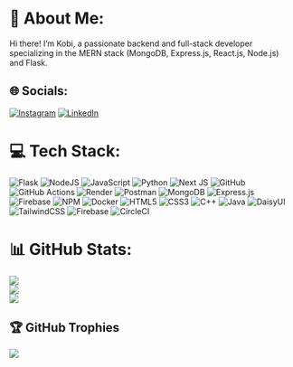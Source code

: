 # 💫 About Me:
Hi there! I’m Kobi, a passionate backend and full-stack developer specializing in the MERN stack (MongoDB, Express.js, React.js, Node.js) and Flask.


## 🌐 Socials:
[![Instagram](https://img.shields.io/badge/Instagram-%23E4405F.svg?logo=Instagram&logoColor=white)](https://instagram.com/kobi_alen) [![LinkedIn](https://img.shields.io/badge/LinkedIn-%230077B5.svg?logo=linkedin&logoColor=white)](https://www.linkedin.com/in/kobi-alen-software-engineer/) 

# 💻 Tech Stack:
![Flask](https://img.shields.io/badge/flask-%23000.svg?style=flat-square&logo=flask&logoColor=white) ![NodeJS](https://img.shields.io/badge/node.js-6DA55F?style=flat-square&logo=node.js&logoColor=white) ![JavaScript](https://img.shields.io/badge/javascript-%23323330.svg?style=flat-square&logo=javascript&logoColor=%23F7DF1E) ![Python](https://img.shields.io/badge/python-3670A0?style=flat-square&logo=python&logoColor=ffdd54) ![Next JS](https://img.shields.io/badge/Next-black?style=flat-square&logo=next.js&logoColor=white) ![GitHub](https://img.shields.io/badge/github-%23121011.svg?style=flat-square&logo=github&logoColor=white) ![GitHub Actions](https://img.shields.io/badge/github%20actions-%232671E5.svg?style=flat-square&logo=githubactions&logoColor=white) ![Render](https://img.shields.io/badge/Render-%46E3B7.svg?style=flat-square&logo=render&logoColor=white) ![Postman](https://img.shields.io/badge/Postman-FF6C37?style=flat-square&logo=postman&logoColor=white) ![MongoDB](https://img.shields.io/badge/MongoDB-%234ea94b.svg?style=flat-square&logo=mongodb&logoColor=white) ![Express.js](https://img.shields.io/badge/express.js-%23404d59.svg?style=flat-square&logo=express&logoColor=%2361DAFB) ![Firebase](https://img.shields.io/badge/firebase-%23039BE5.svg?style=flat-square&logo=firebase) ![NPM](https://img.shields.io/badge/NPM-%23CB3837.svg?style=flat-square&logo=npm&logoColor=white) ![Docker](https://img.shields.io/badge/docker-%230db7ed.svg?style=flat-square&logo=docker&logoColor=white) ![HTML5](https://img.shields.io/badge/html5-%23E34F26.svg?style=flat-square&logo=html5&logoColor=white) ![CSS3](https://img.shields.io/badge/css3-%231572B6.svg?style=flat-square&logo=css3&logoColor=white) ![C++](https://img.shields.io/badge/c++-%2300599C.svg?style=flat-square&logo=c%2B%2B&logoColor=white) ![Java](https://img.shields.io/badge/java-%23ED8B00.svg?style=flat-square&logo=openjdk&logoColor=white) ![DaisyUI](https://img.shields.io/badge/daisyui-5A0EF8?style=flat-square&logo=daisyui&logoColor=white) ![TailwindCSS](https://img.shields.io/badge/tailwindcss-%2338B2AC.svg?style=flat-square&logo=tailwind-css&logoColor=white) ![Firebase](https://img.shields.io/badge/firebase-a08021?style=flat-square&logo=firebase&logoColor=ffcd34) ![CircleCI](https://img.shields.io/badge/circleci-%23161616.svg?style=flat-square&logo=circleci&logoColor=white)
# 📊 GitHub Stats:
![](https://github-readme-stats.vercel.app/api?username=Kobia77&theme=dark&hide_border=false&include_all_commits=false&count_private=false)<br/>
![](https://github-readme-streak-stats.herokuapp.com/?user=Kobia77&theme=dark&hide_border=false)<br/>
![](https://github-readme-stats.vercel.app/api/top-langs/?username=Kobia77&theme=dark&hide_border=false&include_all_commits=false&count_private=false&layout=compact)

## 🏆 GitHub Trophies
![](https://github-profile-trophy.vercel.app/?username=Kobia77&theme=onedark&no-frame=false&no-bg=true&margin-w=4)

